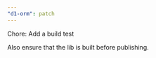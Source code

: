 ```yaml
---
"d1-orm": patch
---
```


Chore: Add a build test

Also ensure that the lib is built before publishing.
